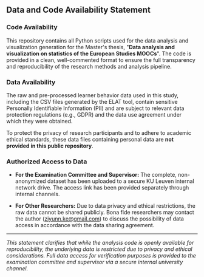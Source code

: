 ## Data and Code Availability Statement

### Code Availability

This repository contains all Python scripts used for the data analysis and visualization generation for the Master's thesis, "**Data analysis and visualization on statistics of the European Studies MOOCs**". The code is provided in a clean, well-commented format to ensure the full transparency and reproducibility of the research methods and analysis pipeline.

### Data Availability

The raw and pre-processed learner behavior data used in this study, including the CSV files generated by the ELAT tool, contain sensitive Personally Identifiable Information (PII) and are subject to relevant data protection regulations (e.g., GDPR) and the data use agreement under which they were obtained.

To protect the privacy of research participants and to adhere to academic ethical standards, these data files containing personal data are **not provided in this public repository**.

### Authorized Access to Data

* **For the Examination Committee and Supervisor:** The complete, non-anonymized dataset has been uploaded to a secure KU Leuven internal network drive. The access link has been provided separately through internal channels.

* **For Other Researchers:** Due to data privacy and ethical restrictions, the raw data cannot be shared publicly. Bona fide researchers may contact the author (ziyunn.ke@gmail.com) to discuss the possibility of data access in accordance with the data sharing agreement.

---
*This statement clarifies that while the analysis code is openly available for reproducibility, the underlying data is restricted due to privacy and ethical considerations. Full data access for verification purposes is provided to the examination committee and supervisor via a secure internal university channel.*
